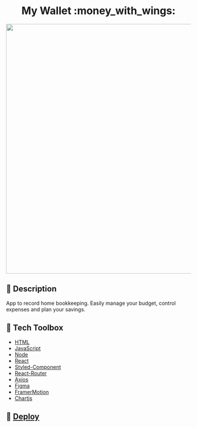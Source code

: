 <h1 align="center">My Wallet :money_with_wings:</h1>
<p align="center">
 <img align="center" height="680" src="https://user-images.githubusercontent.com/48808807/229867087-d3d93174-f6e2-4a63-9ee1-537bfa26ddd0.gif" />
</p>
 
## :notebook_with_decorative_cover: Description

 App to record home bookkeeping. Easily manage your budget, control expenses and plan your savings.

## :toolbox: Tech Toolbox

- [HTML](https://developer.mozilla.org/pt-BR/docs/Web/HTML)
- [JavaScript](https://developer.mozilla.org/pt-BR/docs/Web/JavaScript)
- [Node](https://nodejs.org/pt-br/)
- [React](https://pt-br.reactjs.org/)
- [Styled-Component](https://styled-components.com/)
- [React-Router](https://reactrouter.com/en/main)
- [Axios](https://axios-http.com/)
- [Figma](https://www.figma.com/)
- [FramerMotion](https://www.framer.com/motion)
- [Chartjs](https://www.chartjs.org/)

## :rocket: [Deploy](https://projeto14-mywallet-front-three-kappa.vercel.app/)
